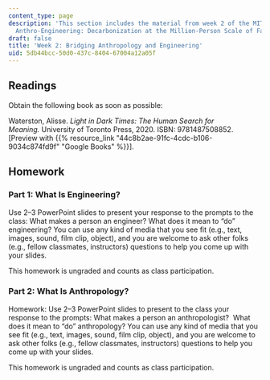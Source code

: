 ```yaml
---
content_type: page
description: 'This section includes the material from week 2 of the MIT course 21A.S01,
  Anthro-Engineering: Decarbonization at the Million-Person Scale of Fall 2023.'
draft: false
title: 'Week 2: Bridging Anthropology and Engineering'
uid: 5db44bcc-50d0-437c-8404-67004a12a05f
---
```

## Readings

Obtain the following book as soon as possible: 

Waterston, Alisse. *Light in Dark Times: The Human Search for Meaning.* University of Toronto Press, 2020. ISBN: 9781487508852. \[Preview with {{% resource_link "44c8b2ae-91fc-4cdc-b106-9034c874fd9f" "Google Books" %}}\].

## Homework 

### Part 1: What Is Engineering?

Use 2–3 PowerPoint slides to present your response to the prompts to the class: What makes a person an engineer? What does it mean to “do” engineering? You can use any kind of media that you see fit (e.g., text, images, sound, film clip, object), and you are welcome to ask other folks (e.g., fellow classmates, instructors) questions to help you come up with your slides.

This homework is ungraded and counts as class participation.

### Part 2: What Is Anthropology?

Homework: Use 2–3 PowerPoint slides to present to the class your response to the prompts: What makes a person an anthropologist?  What does it mean to “do” anthropology? You can use any kind of media that you see fit (e.g., text, images, sound, film clip, object), and you are welcome to ask other folks (e.g., fellow classmates, instructors) questions to help you come up with your slides.

This homework is ungraded and counts as class participation.
